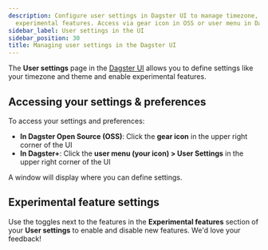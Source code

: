```yaml
---
description: Configure user settings in Dagster UI to manage timezone, theme, and
  experimental features. Access via gear icon in OSS or user menu in Dagster+.
sidebar_label: User settings in the UI
sidebar_position: 30
title: Managing user settings in the Dagster UI
---
```


The **User settings** page in the [Dagster UI](/guides/operate/webserver) allows you to define settings like your timezone and theme and enable experimental features.

## Accessing your settings & preferences

To access your settings and preferences:

- **In Dagster Open Source (OSS)**: Click the **gear icon** in the upper right corner of the UI
- **In Dagster+**: Click the **user menu (your icon) > User Settings** in the upper right corner of the UI

A window will display where you can define settings.

## Experimental feature settings

Use the toggles next to the features in the **Experimental features** section of your **User settings** to enable and disable new features. We'd love your feedback!
